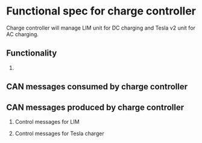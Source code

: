 # Functional spec for charge controller

Charge controller will manage LIM unit for DC charging and Tesla v2 unit for
AC charging.

## Functionality

1. 

## CAN messages consumed by charge controller

## CAN messages produced by charge controller

1. Control messages for LIM

2. Control messages for Tesla charger